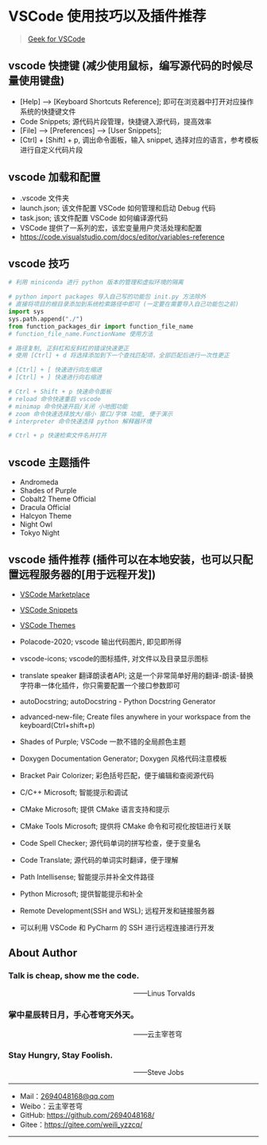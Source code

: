 # VSCode 使用技巧以及插件推荐

> [Geek for VSCode](https://geek-docs.com/vscode/vscode-tutorials/what-is-vscode.html)

## vscode 快捷键 (减少使用鼠标，编写源代码的时候尽量使用键盘)

- [Help] --> [Keyboard Shortcuts Reference]; 即可在浏览器中打开对应操作系统的快捷键文件
- Code Snippets; 源代码片段管理，快捷键入源代码，提高效率
- [File] --> [Preferences] --> [User Snippets]; 
- [Ctrl] + [Shift] + p, 调出命令面板，输入 snippet, 选择对应的语言，参考模板进行自定义代码片段

## vscode 加载和配置

- .vscode 文件夹
- launch.json; 该文件配置 VSCode 如何管理和启动 Debug 代码
- task.json; 该文件配置 VSCode 如何编译源代码
- VSCode 提供了一系列的宏，该宏变量用户灵活处理和配置
- https://code.visualstudio.com/docs/editor/variables-reference

## vscode 技巧

```python
# 利用 miniconda 进行 python 版本的管理和虚拟环境的隔离

# python import packages 导入自己写的功能包 init.py 方法除外
# 直接将项目的根目录添加到系统检索路径中即可 (一定要在需要导入自己功能包之前)
import sys
sys.path.append("./")
from function_packages_dir import function_file_name
# function_file_name.FunctionName 使用方法

# 路径复制, 正斜杠和反斜杠的错误快速更正
# 使用 [Ctrl] + d 将选择添加到下一个查找匹配项，全部匹配后进行一次性更正

# [Ctrl] + [ 快速进行向左缩进
# [Ctrl] + ] 快速进行向右缩进

# Ctrl + Shift + p 快速命令面板
# reload 命令快速重启 vscode
# minimap 命令快速开启/关闭 小地图功能
# zoom 命令快速选择放大/缩小 窗口/字体 功能, 便于演示
# interpreter 命令快速选择 python 解释器环境

# Ctrl + p 快速检索文件名并打开
```

## vscode 主题插件

- Andromeda
- Shades of Purple
- Cobalt2 Theme Official
- Dracula Official
- Halcyon Theme
- Night Owl
- Tokyo Night


## vscode 插件推荐 (插件可以在本地安装，也可以只配置远程服务器的[用于远程开发])

- [VSCode Marketplace](https://marketplace.visualstudio.com/)
- [VSCode Snippets](https://marketplace.visualstudio.com/search?target=VSCode&category=Snippets&sortBy=Relevance)
- [VSCode Themes](https://marketplace.visualstudio.com/search?target=VSCode&category=Themes&sortBy=Relevance)

- Polacode-2020; vscode 输出代码图片, 即见即所得
- vscode-icons; vscode的图标插件, 对文件以及目录显示图标
- translate speaker 翻译朗读者API; 这是一个非常简单好用的翻译-朗读-替换字符串一体化插件，你只需要配置一个接口参数即可
- autoDocstring; autoDocstring - Python Docstring Generator
- advanced-new-file; Create files anywhere in your workspace from the keyboard(Ctrl+shift+p)
- Shades of Purple; VSCode 一款不错的全局颜色主题
- Doxygen Documentation Generator; Doxygen 风格代码注意模板
- Bracket Pair Colorizer; 彩色括号匹配，便于编辑和查阅源代码
- C/C++ Microsoft; 智能提示和调试
- CMake Microsoft; 提供 CMake 语言支持和提示
- CMake Tools Microsoft; 提供将 CMake 命令和可视化按钮进行关联
- Code Spell Checker; 源代码单词的拼写检查，便于变量名
- Code Translate; 源代码的单词实时翻译，便于理解
- Path Intellisense; 智能提示并补全文件路径
- Python Microsoft; 提供智能提示和补全
- Remote Development(SSH and WSL); 远程开发和链接服务器
- 可以利用 VSCode 和 PyCharm 的 SSH 进行远程连接进行开发


## About Author

### Talk is cheap, show me the code.
&emsp;&emsp;&emsp;&emsp;&emsp;&emsp;&emsp;&emsp;&emsp;&emsp;&emsp;&emsp;&emsp;&emsp;&emsp;&emsp;&emsp;&emsp;——Linus Torvalds

### 掌中星辰转日月，手心苍穹天外天。
&emsp;&emsp;&emsp;&emsp;&emsp;&emsp;&emsp;&emsp;&emsp;&emsp;&emsp;&emsp;&emsp;&emsp;&emsp;&emsp;&emsp;&emsp;——云主宰苍穹

### Stay Hungry, Stay Foolish.
&emsp;&emsp;&emsp;&emsp;&emsp;&emsp;&emsp;&emsp;&emsp;&emsp;&emsp;&emsp;&emsp;&emsp;&emsp;&emsp;&emsp;&emsp;——Steve Jobs

--------------------------------------------------------------------------------

- Mail：2694048168@qq.com
- Weibo：云主宰苍穹
- GitHub: https://github.com/2694048168/
- Gitee：https://gitee.com/weili_yzzcq/

--------------------------------------------------------------------------------
